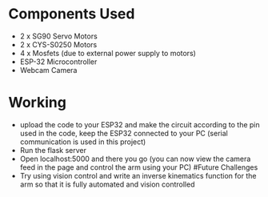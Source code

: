 # Components Used 
- 2 x SG90 Servo Motors 
- 2 x CYS-S0250 Motors
- 4 x Mosfets (due to external power supply to motors)
- ESP-32 Microcontroller 
- Webcam Camera
# Working
- upload the code to your ESP32 and make the circuit according to the pin used in the code, keep the ESP32 connected to your PC (serial communication is used in this project) 
- Run the flask server
- Open localhost:5000 and there you go (you can now view the camera feed in the page and control the arm using your PC)
#Future Challenges
- Try using vision control and write an inverse kinematics function for the arm so that it is fully automated and vision controlled 
